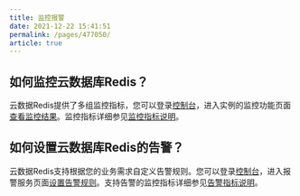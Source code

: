 ```yaml
---
title: 监控报警
date: 2021-12-22 15:41:51
permalink: /pages/477050/
article: true
---
```


## 如何监控云数据库Redis？

云数据Redis提供了多组监控指标，您可以登录[控制台](https://console.capitalonline.net/dbinstances)，进入实例的监控功能页面[查看监控结果](./../05.操作指南/06.监控告警/00.监控功能.md)。监控指标详细参见[监控指标说明](./../05.操作指南/06.监控告警/01.监控指标说明.md)。

## 如何设置云数据库Redis的告警？

云数据Redis支持根据您的业务需求自定义告警规则。您可以登录[控制台](https://console.capitalonline.net/alarm)，进入报警服务页面[设置告警规则](./../05.操作指南/06.监控告警/02.告警功能.md)。支持告警的监控指标详细参见[告警指标说明](./../05.操作指南/06.监控告警/03.告警指标说明.md)。

